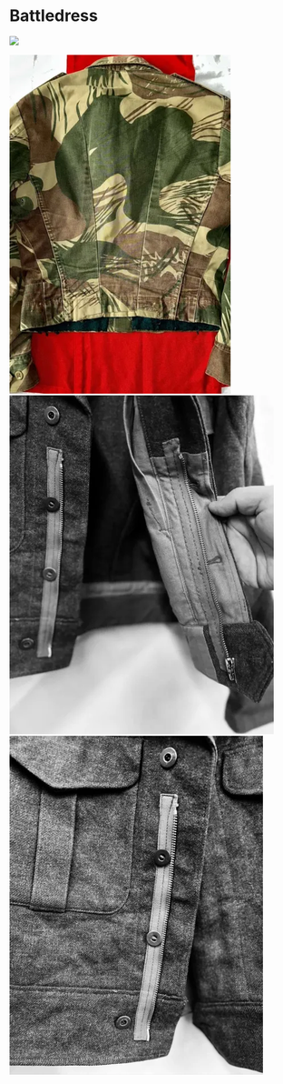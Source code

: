 # Battledress

<img src="bt.avif" style="width:410px; height: auto;">

![image](camo.webp)
![image](zipmod1.webp)
![image](zipmod2.webp)
